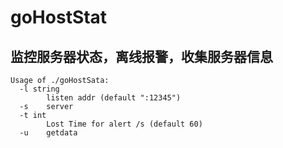 # goHostStat
## 监控服务器状态，离线报警，收集服务器信息 
~~~
Usage of ./goHostSata:
  -l string
        listen addr (default ":12345")
  -s    server
  -t int
        Lost Time for alert /s (default 60)
  -u    getdata

~~~